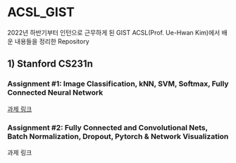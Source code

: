 # ACSL_GIST

2022년 하반기부터 인턴으로 근무하게 된 GIST ACSL(Prof. Ue-Hwan Kim)에서 배운 내용들을 정리한 Repository

## 1) Stanford CS231n
### Assignment #1: Image Classification, kNN, SVM, Softmax, Fully Connected Neural Network
<a href='https://cs231n.github.io/assignments2022/assignment1/'>과제 링크</a>

### Assignment #2: Fully Connected and Convolutional Nets, Batch Normalization, Dropout, Pytorch & Network Visualization
<a gref='https://cs231n.github.io/assignments2022/assignment2/'>과제 링크</a>
